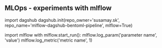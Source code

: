 ## MLOps - experiments with mlflow

import dagshub
dagshub.init(repo_owner='susamay.sk', repo_name='mlflow-dagshub-bentoml-pipeline', mlflow=True)

import mlflow
with mlflow.start_run():
  mlflow.log_param('parameter name', 'value')
  mlflow.log_metric('metric name', 1)